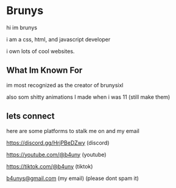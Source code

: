 # Brunys
hi im brunys

i am a css, html, and javascript developer

i own lots of cool websites.

## What Im Known For

im most recognized as the creator of brunysixl

also som shitty animations I made when i was 11 
(still make them)

## lets connect
here are some platforms to stalk me on and my email

https://discord.gg/HrjPBeDZwy (discord)

https://youtube.com/@b4uny (youtube)

https://tiktok.com/@b4uny (tiktok)

b4unys@gmail.com (my email) (please dont spam it)
